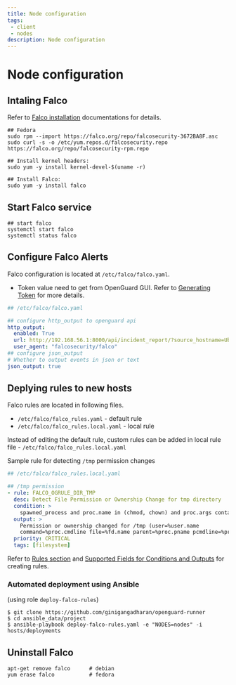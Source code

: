 ```yaml
---
title: Node configuration
tags:
 - client
 - nodes
description: Node configuration
---
```


# Node configuration

## Intaling Falco

Refer to [Falco installation](https://falco.org/docs/getting-started/installation/) documentations for details.


```shell
## Fedora
sudo rpm --import https://falco.org/repo/falcosecurity-3672BA8F.asc
sudo curl -s -o /etc/yum.repos.d/falcosecurity.repo https://falco.org/repo/falcosecurity-rpm.repo

## Install kernel headers:
sudo yum -y install kernel-devel-$(uname -r)

## Install Falco:
sudo yum -y install falco
```

## Start Falco service

```shell
## start falco
systemctl start falco
systemctl status falco
```

## Configure Falco Alerts

Falco configuration is located at `/etc/falco/falco.yaml`.

- Token value need to get from OpenGuard GUI. Refer to [Generating Token](/docs/openguard/token) for more details.

```yaml
## /etc/falco/falco.yaml

## configure http_output to openguard api
http_output:
  enabled: True
  url: http://192.168.56.1:8000/api/incident_report/?source_hostname=Ubuntu-20-CP&token=TPNAQA2A2GBO2DOQHWXC
  user_agent: "falcosecurity/falco"
## configure json_output
# Whether to output events in json or text
json_output: true
```

## Deplying rules to new hosts

Falco rules are located in following files.

- `/etc/falco/falco_rules.yaml` - default rule
- `/etc/falco/falco_rules.local.yaml` - local rule

Instead of editing the default rule, custom rules can be added in local rule file - `/etc/falco/falco_rules.local.yaml`

Sample rule for detecting `/tmp` permission changes

```yaml
## /etc/falco/falco_rules.local.yaml

## /tmp permission
- rule: FALCO_OGRULE_DIR_TMP
  desc: Detect File Permission or Ownership Change for tmp directory
  condition: >
    spawned_process and proc.name in (chmod, chown) and proc.args contains "/tmp/"
  output: >
    Permission or ownership changed for /tmp (user=%user.name
    command=%proc.cmdline file=%fd.name parent=%proc.pname pcmdline=%proc.pcmdline gparent=%proc.aname[2])
  priority: CRITICAL
  tags: [filesystem]
```

Refer to [Rules section](https://falco.org/docs/rules/) and [Supported Fields for Conditions and Outputs](https://falco.org/docs/rules/supported-fields/) for creating rules.

### Automated deployment using Ansible

(using role `deploy-falco-rules`)

```shell
$ git clone https://github.com/ginigangadharan/openguard-runner
$ cd ansible_data/project
$ ansible-playbook deploy-falco-rules.yaml -e "NODES=nodes" -i hosts/deployments
```

## Uninstall Falco

```shell
apt-get remove falco      # debian
yum erase falco           # fedora
```
